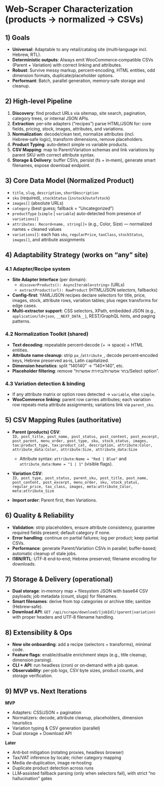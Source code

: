# Web‑Scraper Characterization (products → normalized → CSVs)

## 1) Goals
- **Universal**: Adaptable to any retail/catalog site (multi‑language incl. Hebrew, RTL).
- **Deterministic outputs**: Always emit WooCommerce‑compatible CSVs (Parent + Variation) with correct linking and attributes.
- **Robust**: Survive messy markup, percent‑encoding, HTML entities, odd dimension formats, duplicate/placeholder options.
- **Performant**: Batch, parallel generation, memory‑safe storage and cleanup.

## 2) High‑level Pipeline
1) **Discovery**: find product URLs via sitemap, site search, pagination, category trees, or internal JSON APIs.  
2) **Extraction**: per‑site adapters (“recipes”) parse HTML/JSON for: core fields, pricing, stock, images, attributes, and variations.  
3) **Normalization**: decode/clean text, normalize attributes (incl. Hebrew‑safe logic), transform dimensions, remove placeholders.  
4) **Product Typing**: auto‑detect simple vs variable products.  
5) **CSV Mapping**: map to Parent/Variation schemas and link variations by parent SKU with correct attribute syntax.  
6) **Storage & Delivery**: buffer CSVs, persist (fs + in‑mem), generate smart filenames, expose download endpoint.

## 3) Core Data Model (Normalized Product)
- `title`, `slug`, `description`, `shortDescription`
- `sku` (required), `stockStatus` (`instock`/`outofstock`)
- `images[]` (absolute URLs)
- `category` (best guess; fallback = “Uncategorized”)
- `productType` (`simple` | `variable`) auto‑detected from presence of `variations[]`  
- `attributes: Record<name, string[]>` (e.g., Color, Size) — normalized names + cleaned values
- `variations[]`: each has `sku`, `regularPrice`, `taxClass`, `stockStatus`, `images[]`, and attribute assignments

## 4) Adaptability Strategy (works on “any” site)

### 4.1 Adapter/Recipe system
- **Site Adapter Interface** (per domain):
  - `discoverProducts(): AsyncIterable<string>` (URLs)
  - `extractProduct(url): RawProduct` (HTML/JSON selectors, fallbacks)
- **Config‑first**: YAML/JSON recipes declare selectors for title, price, images, stock, attribute rows, variation tables; plus regex transforms for edge cases.
- **Multi‑extractor support**: CSS selectors, XPath, embedded JSON (e.g., `application/ld+json`, `__NEXT_DATA__`), REST/GraphQL hints, and paging patterns.

### 4.2 Normalization Toolkit (shared)
- **Text decoding**: repeatable percent‑decode (+ → space) + HTML entities.
- **Attribute name cleanup**: strip `pa_`/`attribute_`, decode percent‑encoded keys, Hebrew preserved as‑is, Latin capitalized.
- **Dimension heuristics**: split “140140” → “140*140”, etc.
- **Placeholder filtering**: remove “בחר אפשרות/בחירת אפשרות/Select option”.

### 4.3 Variation detection & binding
- If any attribute matrix or option rows detected → `variable`, else `simple`.
- **WooCommerce linking**: parent row carries attributes; each variation row repeats meta attribute assignments; variations link via `parent_sku`.

## 5) CSV Mapping Rules (authoritative)
- **Parent (products) CSV**:  
  `ID, post_title, post_name, post_status, post_content, post_excerpt, post_parent, menu_order, post_type, sku, stock_status, images, tax:product_type, tax:product_cat, description, attribute:Color, attribute_data:Color, attribute:Size, attribute_data:Size`  
  - Attribute syntax: `attribute:Name = "Red | Blue"` and `attribute_data:Name = "1 | 1"` (visible flags).

- **Variation CSV**:  
  `ID, post_type, post_status, parent_sku, post_title, post_name, post_content, post_excerpt, menu_order, sku, stock_status, regular_price, tax_class, images, meta:attribute_Color, meta:attribute_Size`

- **Import order**: Parent first, then Variations.

## 6) Quality & Reliability
- **Validation**: strip placeholders, ensure attribute consistency, guarantee required fields present; default category if none.
- **Error handling**: continue on partial failures; log per product; keep partial CSVs.
- **Performance**: generate Parent/Variation CSVs in parallel; buffer‑based; automatic cleanup of stale jobs.
- **I18N/RTL**: UTF‑8 end‑to‑end; Hebrew preserved; filename encoding for downloads.

## 7) Storage & Delivery (operational)
- **Dual storage**: in‑memory map + filesystem JSON with base64 CSV payloads; job metadata (count, slugs) for filenames.
- **Smart filenames**: derive from top categories or archive title; sanitize (Hebrew‑safe).
- **Download API**: `GET /api/scrape/download/[jobId]/(parent|variation)` with proper headers and UTF‑8 filename handling.

## 8) Extensibility & Ops
- **New site onboarding**: add a recipe (selectors + transforms), minimal code.  
- **Feature flags**: enable/disable enrichment steps (e.g., title cleanup, dimension parsing).  
- **CLI + API**: run headless (cron) or on‑demand with a job queue.  
- **Observability**: per‑job logs, CSV byte sizes, product counts, and storage verification.

## 9) MVP vs. Next Iterations
**MVP**
- Adapters: CSS/JSON + pagination
- Normalizers: decode, attribute cleanup, placeholders, dimension heuristics
- Variation typing & CSV generation (parallel)  
- Dual storage + Download API

**Later**
- Anti‑bot mitigation (rotating proxies, headless browser)
- Tax/VAT inference by locale; richer category mapping
- Media de‑duplication, image re‑hosting
- Duplicate product detection across runs
- LLM‑assisted fallback parsing (only when selectors fail), with strict “no hallucination” gates
